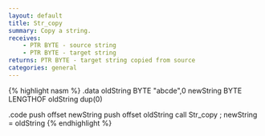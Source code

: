 ```yaml
---
layout: default
title: Str_copy
summary: Copy a string.
receives: 
    - PTR BYTE - source string
    - PTR BYTE - target string
returns: PTR BYTE - target string copied from source
categories: general
---
```

{% highlight nasm %}
.data
oldString   BYTE "abcde",0
newString   BYTE LENGTHOF oldString dup(0)

.code
push offset newString
push offset oldString
call Str_copy           ; newString = oldString
{% endhighlight %}